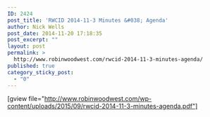 ```yaml
---
ID: 2424
post_title: 'RWCID 2014-11-3 Minutes &#038; Agenda'
author: Nick Wells
post_date: 2014-11-20 17:18:35
post_excerpt: ""
layout: post
permalink: >
  http://www.robinwoodwest.com/rwcid-2014-11-3-minutes-agenda/
published: true
category_sticky_post:
  - "0"
---
```

[gview file="http://www.robinwoodwest.com/wp-content/uploads/2015/09/rwcid-2014-11-3-minutes-agenda.pdf"]